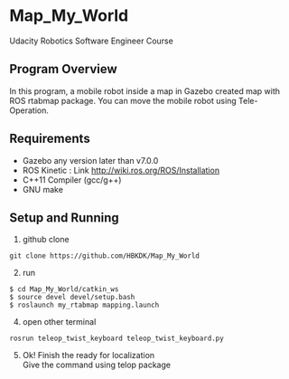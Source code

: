 # Map_My_World
Udacity Robotics Software Engineer Course

## Program Overview
In this program, a mobile robot inside a map in Gazebo created map with ROS rtabmap package.
You can move the mobile robot using Tele-Operation.

## Requirements
* Gazebo any version later than v7.0.0
* ROS Kinetic : Link <http://wiki.ros.org/ROS/Installation>
* C++11 Compiler (gcc/g++)
* GNU make

## Setup and Running
1. github clone
<pre><code>git clone https://github.com/HBKDK/Map_My_World
</code></pre>
2. run
<pre><code>$ cd Map_My_World/catkin_ws  
$ source devel devel/setup.bash
$ roslaunch my_rtabmap mapping.launch</pre></code>
4. open other terminal
<pre><code>rosrun teleop_twist_keyboard teleop_twist_keyboard.py</pre></code>
5. Ok! Finish the ready for localization  
Give the command using telop package  
